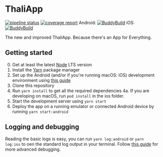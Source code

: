 ThaliApp
==============

[![pipeline status](https://gitlab.science.ru.nl/thalia/ThaliApp/badges/master/pipeline.svg)](https://gitlab.science.ru.nl/thalia/ThaliApp/commits/master) [![coverage report](https://gitlab.science.ru.nl/thalia/ThaliApp/badges/master/coverage.svg)](https://gitlab.science.ru.nl/thalia/ThaliApp/commits/master)
Android: [![BuddyBuild](https://dashboard.buddybuild.com/api/statusImage?appID=59b91aadba233f000121b9d3&branch=master&build=latest)](https://dashboard.buddybuild.com/apps/59b91aadba233f000121b9d3/build/latest?branch=master)
iOS: [![BuddyBuild](https://dashboard.buddybuild.com/api/statusImage?appID=59b56f51ff3d3c000160a8fa&branch=master&build=latest)](https://dashboard.buddybuild.com/apps/59b56f51ff3d3c000160a8fa/build/latest?branch=master)

The new and improved ThaliApp. Because there's an App for Everything.




Getting started
---------------

0. Get at least the latest [Node](https://nodejs.org/en/) LTS version
1. Install the [Yarn](https://yarnpkg.com/) package manager
2. Set up the Android (and/or if you're running macOS: iOS) development environment using [this guide](https://facebook.github.io/react-native/docs/getting-started.html#android-development-environment)
3. Clone this repository
4. Run `yarn install` to get all the required dependencies
4a. If you are developing on macOS, run `pod install` in the ios folder.
5. Start the development server using `yarn start`
6. Deploy the app on a running emulator or connected Android device by running `yarn start:android`


Logging and debugging
---------------

Reading the basic logs is easy, you can run `yarn log:android` or `yarn log:ios` to oen the standard log output in your terminal.
Follow [this guide](https://facebook.github.io/react-native/docs/debugging.html) for more advanced debugging.
